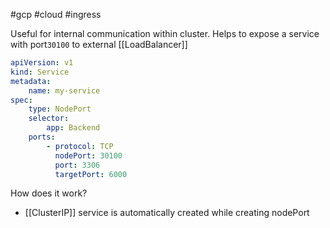 #gcp #cloud #ingress

Useful for internal communication within cluster. Helps to expose a service with port`30100` to external [[LoadBalancer]]

```yaml
apiVersion: v1
kind: Service
metadata:
	name: my-service
spec:
	type: NodePort
	selector:
		app: Backend
	ports:
		- protocol: TCP
		  nodePort: 30100
		  port: 3306
		  targetPort: 6000
```

How does it work?
- [[ClusterIP]] service is automatically created while creating nodePort